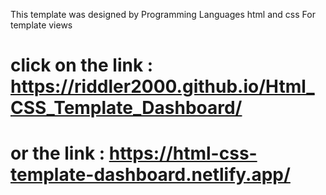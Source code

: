 
This template was designed by Programming Languages html and css For template views 

# click on the link :  https://riddler2000.github.io/Html_CSS_Template_Dashboard/

# or the link :  https://html-css-template-dashboard.netlify.app/
